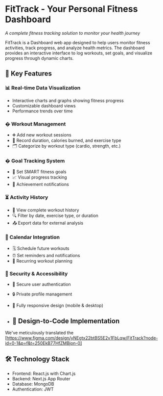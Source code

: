 # FitTrack - Your Personal Fitness Dashboard

*A complete fitness tracking solution to monitor your health journey*

FitTrack is a Dashboard web app designed to help users monitor fitness activities, track progress, and analyze health metrics. The dashboard provides an interactive interface to log workouts, set goals, and visualize progress through dynamic charts.

## 🚀 Key Features

### 📊 Real-time Data Visualization
- Interactive charts and graphs showing fitness progress
- Customizable dashboard views
- Performance trends over time

### � Workout Management
- ➕ Add new workout sessions
- 📝 Record duration, calories burned, and exercise type
- 🗂️ Categorize by workout type (cardio, strength, etc.)

### � Goal Tracking System
- 🎯 Set SMART fitness goals
- 📈 Visual progress tracking
- 🔔 Achievement notifications

### ⏳ Activity History
- 📑 View complete workout history
- 🔍 Filter by date, exercise type, or duration
- 📤 Export data for external analysis

### 📅 Calendar Integration
- 🗓️ Schedule future workouts
- ⏰ Set reminders and notifications
- 🔄 Recurring workout planning

### 🔐 Security & Accessibility
- 👤 Secure user authentication
- 🔒 Private profile management
- 📱 Fully responsive design (mobile & desktop)

- ## 🎨 Design-to-Code Implementation

We've meticulously translated the [https://www.figma.com/design/yNEgtx22btBS5E2v1FbLqw/FitTrack?node-id=0-1&p=f&t=250EkB77HfZMBjon-0]

## 🛠️ Technology Stack
- Frontend: React.js with Chart.js
- Backend: Next.js App Router
- Database: MongoDB
- Authentication: JWT
